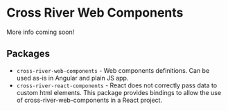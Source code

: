 # Cross River Web Components
More info coming soon!

## Packages
- `cross-river-web-components` - Web components definitions. Can be used as-is in Angular and plain JS app.
- `cross-river-react-components` - React does not correctly pass data to custom html elements. This package provides bindings to allow the use of cross-river-web-components in a React project.
